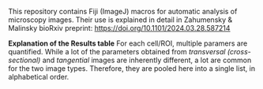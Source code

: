This repository contains Fiji (ImageJ) macros for automatic analysis of microscopy images. Their use is explained in detail in Zahumensky & Malinsky bioRxiv preprint: https://doi.org/10.1101/2024.03.28.587214

**Explanation of the Results table**
For each cell/ROI, multiple paramers are quantified. While a lot of the parameters obtained from *transversal (cross-sectional)* and *tangential* images are inherently different, a lot are common for the two image types. Therefore, they are pooled here into a single list, in alphabetical order.
